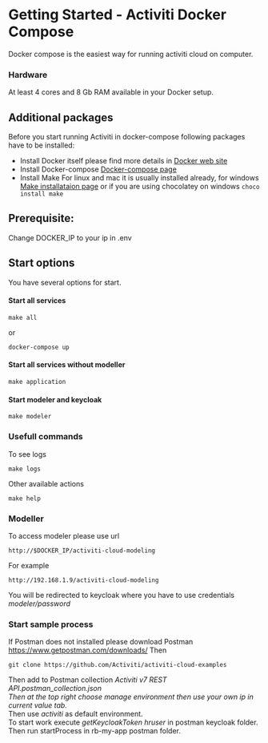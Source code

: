 # Getting Started - Activiti Docker Compose

Docker compose is the easiest way for running activiti cloud on computer. 
### Hardware 
At least 4 cores and 8 Gb RAM available in your Docker setup. 
## Additional packages
Before you start running Activiti in docker-compose following packages have to be installed:
  * Install Docker itself please find more details in [Docker web site](https://www.docker.com/)
  * Install Docker-compose [Docker-compose page](https://docs.docker.com/compose/install/)
  * Install Make For linux and mac it is usually installed already, for windows   [Make installataion page](http://gnuwin32.sourceforge.net/packages/make.htm) or if you are using chocolatey on windows ``choco install make``

## Prerequisite:
Change DOCKER_IP to your ip in .env

## Start options
You have several options for start.

#### Start all services
```
make all
```
or 
```
docker-compose up
```
#### Start all services without modeller 
```
make application 
```

#### Start modeler and keycloak
```
make modeler
```
### Usefull commands
To see logs 
```
make logs 
```
Other available actions
```
make help
```

### Modeller 
To access modeler please use url
```
http://$DOCKER_IP/activiti-cloud-modeling
```
For example
```
http://192.168.1.9/activiti-cloud-modeling
```
You will be redirected to keycloak where you have to use credentials *modeler/password* 

### Start sample process 
If Postman does not installed please download Postman https://www.getpostman.com/downloads/
Then 
```
git clone https://github.com/Activiti/activiti-cloud-examples
```
Then add to Postman collection _Activiti v7 REST API.postman_collection.json_ <br>
*Then at the top right choose manage environment then use your own ip in _current value_ tab.* <br> 
Then use _activiti_ as default environment. <br>
To start work execute _getKeycloakToken hruser_ in postman keycloak folder. <br>
Then run startProcess in rb-my-app postman folder. <br>


